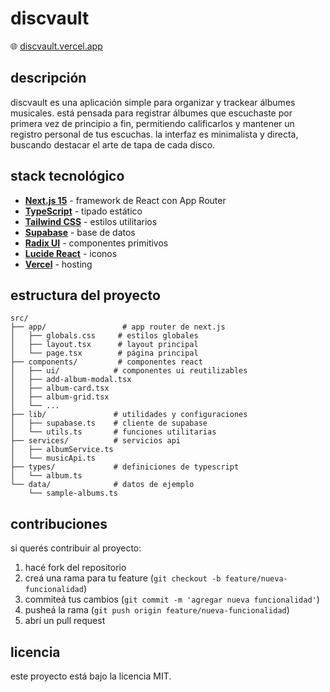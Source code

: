 # discvault

🌐 [discvault.vercel.app](https://discvault.vercel.app/)

## descripción

discvault es una aplicación simple para organizar y trackear álbumes musicales. está pensada para registrar álbumes que escuchaste por primera vez de principio a fin, permitiendo calificarlos y mantener un registro personal de tus escuchas. la interfaz es minimalista y directa, buscando destacar el arte de tapa de cada disco.

## stack tecnológico

- **[Next.js 15](https://nextjs.org/)** - framework de React con App Router
- **[TypeScript](https://www.typescriptlang.org/)** - tipado estático
- **[Tailwind CSS](https://tailwindcss.com/)** - estilos utilitarios
- **[Supabase](https://supabase.com/)** - base de datos
- **[Radix UI](https://radix-ui.com/)** - componentes primitivos
- **[Lucide React](https://lucide.dev/)** - iconos
- **[Vercel](https://vercel.com/)** - hosting

## estructura del proyecto

```
src/
├── app/                 # app router de next.js
│   ├── globals.css     # estilos globales
│   ├── layout.tsx      # layout principal
│   └── page.tsx        # página principal
├── components/         # componentes react
│   ├── ui/            # componentes ui reutilizables
│   ├── add-album-modal.tsx
│   ├── album-card.tsx
│   ├── album-grid.tsx
│   └── ...
├── lib/               # utilidades y configuraciones
│   ├── supabase.ts    # cliente de supabase
│   └── utils.ts       # funciones utilitarias
├── services/          # servicios api
│   ├── albumService.ts
│   └── musicApi.ts
├── types/             # definiciones de typescript
│   └── album.ts
└── data/              # datos de ejemplo
    └── sample-albums.ts
```

## contribuciones

si querés contribuir al proyecto:

1. hacé fork del repositorio
2. creá una rama para tu feature (`git checkout -b feature/nueva-funcionalidad`)
3. commiteá tus cambios (`git commit -m 'agregar nueva funcionalidad'`)
4. pusheá la rama (`git push origin feature/nueva-funcionalidad`)
5. abrí un pull request

## licencia

este proyecto está bajo la licencia MIT.
